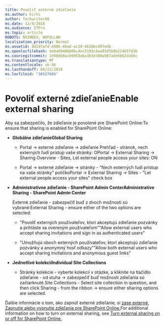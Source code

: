 ```yaml
---
title: Povoliť externé zdieľanie
ms.author: kirks
author: Techwriter40
ms.date: 12/4/2018
ms.audience: ITPro
ms.topic: article
ROBOTS: NOINDEX, NOFOLLOW
localization_priority: Normal
ms.assetid: 4d197afd-e806-40ad-ac20-4b10bc497edb
ms.openlocfilehash: de0a6940680bc4ec5193c8aa9345b0b214b5fd5b
ms.sourcegitcommit: 1d98db8acb9959aba3b5e308a567ade6b62da56c
ms.translationtype: MT
ms.contentlocale: sk-SK
ms.lasthandoff: 08/22/2019
ms.locfileid: "36527666"
---
```

# <a name="enable-external-sharing"></a><span data-ttu-id="70e80-102">Povoliť externé zdieľanie</span><span class="sxs-lookup"><span data-stu-id="70e80-102">Enable external sharing</span></span>

 <span data-ttu-id="70e80-103">Aby sa zabezpečilo, že zdieľanie je povolené pre SharePoint Online:</span><span class="sxs-lookup"><span data-stu-id="70e80-103">To ensure that sharing is enabled for SharePoint Online:</span></span>
  
- <span data-ttu-id="70e80-104">**Globálne zdieľanie**</span><span class="sxs-lookup"><span data-stu-id="70e80-104">**Global Sharing**</span></span>
    
  - <span data-ttu-id="70e80-105">Portal -\> externé zdieľanie -\> zdieľanie Prehľad - stránok, nech externých ľudí prístup vaše stránky: O</span><span class="sxs-lookup"><span data-stu-id="70e80-105">Portal -\> External Sharing -\> Sharing Overview - Sites, Let external people access your sites: ON</span></span>
    
  - <span data-ttu-id="70e80-106">Portal -\> externé zdieľanie -\> stránky - "Nech externých ľudí prístup na vaše stránky" políčko</span><span class="sxs-lookup"><span data-stu-id="70e80-106">Portal -\> External Sharing -\> Sites - "Let external people access your sites" check box</span></span>
    
- <span data-ttu-id="70e80-107">**Administratívne zdieľanie - SharePoint Admin Center**</span><span class="sxs-lookup"><span data-stu-id="70e80-107">**Administrative Sharing - SharePoint Admin Center**</span></span>
    
    <span data-ttu-id="70e80-108">Externé zdieľanie - zabezpečiť buď z dvoch možností sú vybrané:</span><span class="sxs-lookup"><span data-stu-id="70e80-108">External Sharing - ensure either of the two options are selected:</span></span>
    
  - <span data-ttu-id="70e80-109">"Povoliť externých používateľov, ktorí akceptujú zdieľanie pozvánky a prihláste sa overeným používateľom"</span><span class="sxs-lookup"><span data-stu-id="70e80-109">"Allow external users who accept sharing invitations and sign in as authenticated users"</span></span>
    
  - <span data-ttu-id="70e80-110">"Umožňujú oboch externých používateľov, ktorí akceptujú zdieľanie pozvánky a anonymný hosť odkazy"</span><span class="sxs-lookup"><span data-stu-id="70e80-110">"Allow both external users who accept sharing invitations and anonymous guest links"</span></span>
    
- <span data-ttu-id="70e80-111">**Jednotlivé kolekcií**</span><span class="sxs-lookup"><span data-stu-id="70e80-111">**Individual Site Collections**</span></span>
    
  - <span data-ttu-id="70e80-112">Stránky kolekcie - vyberte kolekcii v otázke, a kliknite na tlačidlo zdieľanie - od stuha -\> zabezpečiť buď možnosti zdieľania sú začiarknuté.</span><span class="sxs-lookup"><span data-stu-id="70e80-112">Site Collections - Select site collection in question, and then click Sharing - from the ribbon -\> ensure either sharing options are selected.</span></span>
    
<span data-ttu-id="70e80-113">Ďalšie informácie o tom, ako zapnúť externé zdieľanie, si [zase externé, Zapnutie alebo vypnutie zdieľania pre SharePoint Online.](https://go.microsoft.com/fwlink/?linkid=2047681&amp;clcid=0x409)</span><span class="sxs-lookup"><span data-stu-id="70e80-113">For additional information on how to turn on external sharing, see [Turn external sharing on or off for SharePoint Online.](https://go.microsoft.com/fwlink/?linkid=2047681&amp;clcid=0x409)</span></span>
  

